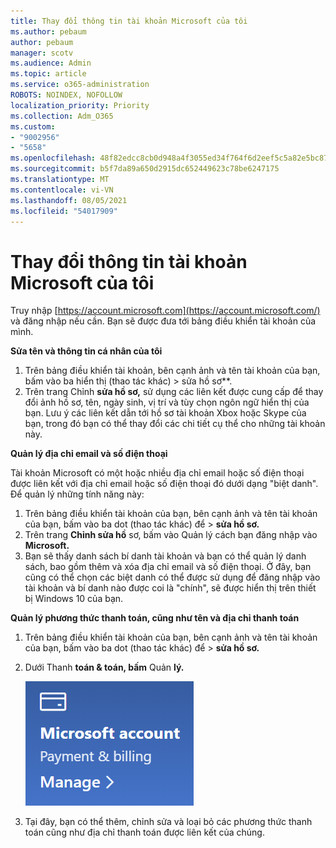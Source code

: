 ```yaml
---
title: Thay đổi thông tin tài khoản Microsoft của tôi
ms.author: pebaum
author: pebaum
manager: scotv
ms.audience: Admin
ms.topic: article
ms.service: o365-administration
ROBOTS: NOINDEX, NOFOLLOW
localization_priority: Priority
ms.collection: Adm_O365
ms.custom:
- "9002956"
- "5658"
ms.openlocfilehash: 48f82edcc8cb0d948a4f3055ed34f764f6d2eef5c5a82e5bc87d50993825704d
ms.sourcegitcommit: b5f7da89a650d2915dc652449623c78be6247175
ms.translationtype: MT
ms.contentlocale: vi-VN
ms.lasthandoff: 08/05/2021
ms.locfileid: "54017909"
---
```

# <a name="change-my-microsoft-account-information"></a>Thay đổi thông tin tài khoản Microsoft của tôi

Truy nhập [https://account.microsoft.com](https://account.microsoft.com/) và đăng nhập nếu cần. Bạn sẽ được đưa tới bảng điều khiển tài khoản của mình.  

**Sửa tên và thông tin cá nhân của tôi**

1. Trên bảng điều khiển tài khoản, bên cạnh ảnh và tên tài khoản của bạn, bấm vào ba hiển thị (thao tác khác) > sửa hồ sơ**.
2. Trên trang Chỉnh **sửa hồ sơ,** sử dụng các liên kết được cung cấp để thay đổi ảnh hồ sơ, tên, ngày sinh, vị trí và tùy chọn ngôn ngữ hiển thị của bạn. Lưu ý các liên kết dẫn tới hồ sơ tài khoản Xbox hoặc Skype của bạn, trong đó bạn có thể thay đổi các chi tiết cụ thể cho những tài khoản này.

**Quản lý địa chỉ email và số điện thoại**

Tài khoản Microsoft có một hoặc nhiều địa chỉ email hoặc số điện thoại được liên kết với địa chỉ email hoặc số điện thoại đó dưới dạng "biệt danh". Để quản lý những tính năng này:

1. Trên bảng điều khiển tài khoản của bạn, bên cạnh ảnh và tên tài khoản của bạn, bấm vào ba dot (thao tác khác) để > **sửa hồ sơ.**
2. Trên trang **Chỉnh sửa hồ** sơ, bấm vào Quản lý cách bạn đăng nhập vào **Microsoft.** 
3. Bạn sẽ thấy danh sách bí danh tài khoản và bạn có thể quản lý danh sách, bao gồm thêm và xóa địa chỉ email và số điện thoại. Ở đây, bạn cũng có thể chọn các biệt danh có thể được sử dụng để đăng nhập vào tài khoản và bí danh nào được coi là "chính", sẽ được hiển thị trên thiết bị Windows 10 của bạn.

**Quản lý phương thức thanh toán, cũng như tên và địa chỉ thanh toán** 

1. Trên bảng điều khiển tài khoản của bạn, bên cạnh ảnh và tên tài khoản của bạn, bấm vào ba dot (thao tác khác) để > **sửa hồ sơ.**
2. Dưới Thanh **toán & toán, bấm** Quản **lý.**

    ![Quản lý thanh toán và lập hóa đơn](media/manage-account.png)

3. Tại đây, bạn có thể thêm, chỉnh sửa và loại bỏ các phương thức thanh toán cũng như địa chỉ thanh toán được liên kết của chúng. 

